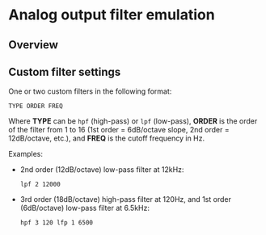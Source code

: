 # Analog output filter emulation

## Overview


## Custom filter settings

One or two custom filters in the following format:

```
TYPE ORDER FREQ
```

Where **TYPE** can be `hpf` (high-pass) or `lpf` (low-pass), **ORDER** is the
order of the filter from 1 to 16 (1st order = 6dB/octave slope, 2nd order =
12dB/octave, etc.), and **FREQ** is the cutoff frequency in Hz.

Examples:

- 2nd order (12dB/octave) low-pass filter at 12kHz:

    ```
    lpf 2 12000
    ```

- 3rd order (18dB/octave) high-pass filter at 120Hz, and 1st order
  (6dB/octave) low-pass filter at 6.5kHz:

    ```
    hpf 3 120 lfp 1 6500
    ```


